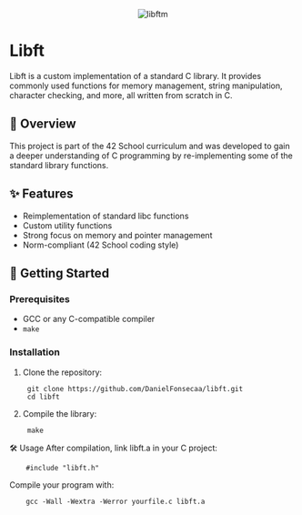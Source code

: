 <div align="center">
  
![libftm](https://github.com/user-attachments/assets/dc2e60dd-e940-4a7f-ac5c-315af3bacc16)
</div>

# Libft

Libft is a custom implementation of a standard C library. It provides commonly used functions for memory management, string manipulation, character checking, and more, all written from scratch in C.

## 📝 Overview

This project is part of the 42 School curriculum and was developed to gain a deeper understanding of C programming by re-implementing some of the standard library functions.

## ✨ Features

- Reimplementation of standard libc functions
- Custom utility functions
- Strong focus on memory and pointer management
- Norm-compliant (42 School coding style)

## 🚀 Getting Started

### Prerequisites

- GCC or any C-compatible compiler
- `make`

### Installation

1. Clone the repository:
   
        git clone https://github.com/DanielFonsecaa/libft.git
        cd libft
2. Compile the library:
      
        make

🛠 Usage
After compilation, link libft.a in your C project:
      
        #include "libft.h"
Compile your program with:

        gcc -Wall -Wextra -Werror yourfile.c libft.a
